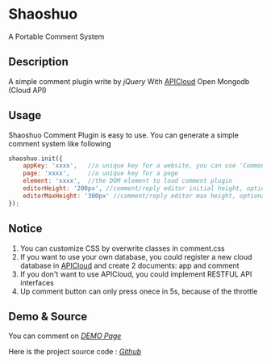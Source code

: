 # Shaoshuo
A Portable Comment System

## Description
A simple comment plugin write by _jQuery_ With [APICloud](http://www.apicloud.com/) Open Mongodb (Cloud API)

## Usage
Shaoshuo Comment Plugin is easy to use. You can generate a simple comment system like following
```javascript
shaoshuo.init({    
    appKey: 'xxxx',   //a unique key for a website, you can use 'CommonKey' or ask author for the unique key   
    page: 'xxxx',     //a unique key for a page    
    element: 'xxxx',  //the DOM element to load comment plugin    
    editorHeight: '200px', //comment/reply editor initial height, optional    
    editorMaxHeight: '300px' //comment/reply editor max height, optional   
}); 
```

## Notice
1. You can customize CSS by overwrite classes in comment.css
2. If you want to use your own database, you could register a new cloud database in [APICloud](http://www.apicloud.com/) and create 2 documents: app and comment
3. If you don't want to use APICloud, you could implement RESTFUL API interfaces
4. Up comment button can only press onece in 5s, because of the throttle

## Demo & Source
You can comment on  _[DEMO Page](https://code2life.github.io/Shaoshuo/example.html)_   

Here is the project source code : _[Github](https://github.com/Code2Life/Shaoshuo)_


